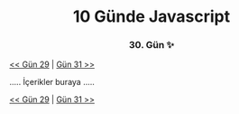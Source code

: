 <div align="center">
    <h1>10 Günde Javascript</h3>
    <h3>30. Gün ✨</h3>
</div>

[<< Gün 29](../../günler/gün-29/gun-29.md) | [Gün 31 >>](../../günler/gün-31/gun-31.md)

.....
İçerikler buraya
.....

[<< Gün 29](../../günler/gün-29/gun-29.md) | [Gün 31 >>](../../günler/gün-31/gun-31.md)